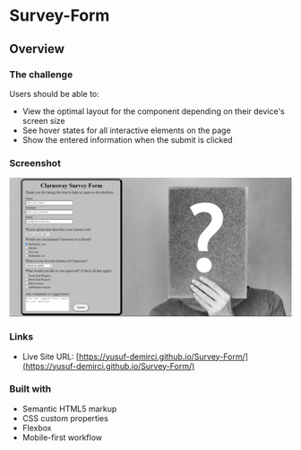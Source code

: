 # Survey-Form

## Overview

### The challenge

Users should be able to:

- View the optimal layout for the component depending on their device's screen size
- See hover states for all interactive elements on the page
- Show the entered information when the submit is clicked

### Screenshot

![./screenshot.png](./images/screenshot.png)

### Links

- Live Site URL: [https://yusuf-demirci.github.io/Survey-Form/](https://yusuf-demirci.github.io/Survey-Form/)

### Built with

- Semantic HTML5 markup
- CSS custom properties
- Flexbox
- Mobile-first workflow

